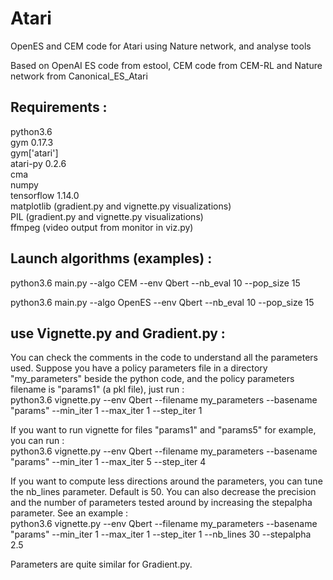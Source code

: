 # Atari
OpenES and CEM code for Atari using Nature network, and analyse tools

Based on OpenAI ES code from estool, CEM code from CEM-RL and Nature network from Canonical_ES_Atari

## Requirements : 
python3.6  
gym 0.17.3  
gym['atari']  
atari-py 0.2.6  
cma  
numpy  
tensorflow 1.14.0  
matplotlib (gradient.py and vignette.py visualizations)  
PIL (gradient.py and vignette.py visualizations)  
ffmpeg (video output from monitor in viz.py)  

## Launch algorithms (examples) : 

python3.6 main.py --algo CEM --env Qbert --nb_eval 10 --pop_size 15

python3.6 main.py --algo OpenES --env Qbert --nb_eval 10 --pop_size 15

## use Vignette.py and Gradient.py : 

You can check the comments in the code to understand all the parameters used.
Suppose you have a policy parameters file in a directory "my_parameters" beside the python code, and the policy parameters filename is "params1" (a pkl file), just run :  
python3.6 vignette.py --env Qbert --filename my_parameters --basename "params" --min_iter 1 --max_iter 1 --step_iter 1 

If you want to run vignette for files "params1" and "params5" for example, you can run :  
python3.6 vignette.py --env Qbert --filename my_parameters --basename "params" --min_iter 1 --max_iter 5 --step_iter 4 
  
If you want to compute less directions around the parameters, you can tune the nb_lines parameter. Default is 50. You can also decrease the precision and the number of parameters tested around by increasing the stepalpha parameter. See an example :  
python3.6 vignette.py --env Qbert --filename my_parameters --basename "params" --min_iter 1 --max_iter 1 --step_iter 1 --nb_lines 30 --stepalpha 2.5  

Parameters are quite similar for Gradient.py.



